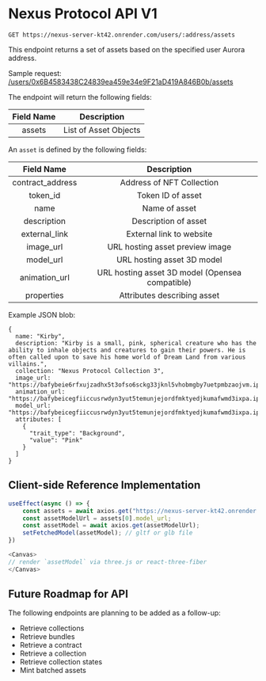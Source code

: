 # Nexus Protocol API V1

`GET https://nexus-server-kt42.onrender.com/users/:address/assets`

This endpoint returns a set of assets based on the specified user Aurora address.

Sample request: [/users/0x6B4583438C24839ea459e34e9F21aD419A846B0b/assets](https://nexus-server-kt42.onrender.com/users/0x6B4583438C24839ea459e34e9F21aD419A846B0b/assets)

The endpoint will return the following fields:

| Field Name |      Description      |
| :--------: | :-------------------: |
|   assets   | List of Asset Objects |

An `asset` is defined by the following fields:

|    Field Name    |                   Description                   |
| :--------------: | :---------------------------------------------: |
| contract_address |            Address of NFT Collection            |
|     token_id     |                Token ID of asset                |
|       name       |                  Name of asset                  |
|   description    |              Description of asset               |
|  external_link   |            External link to website             |
|    image_url     |         URL hosting asset preview image         |
|    model_url     |           URL hosting asset 3D model            |
|  animation_url   | URL hosting asset 3D model (Opensea compatible) |
|    properties    |           Attributes describing asset           |

Example JSON blob:

```
{
  name: "Kirby",
  description: "Kirby is a small, pink, spherical creature who has the ability to inhale objects and creatures to gain their powers. He is often called upon to save his home world of Dream Land from various villains.",
  collection: "Nexus Protocol Collection 3",
  image_url: "https://bafybeie6rfxujzadhx5t3ofso6sckg33jknl5vhobmgby7uetpmbzaojvm.ipfs.w3s.link/preview.png",
  animation_url: "https://bafybeicegfiiccusrwdyn3yut5temunjejordfmktyedjkumafwmd3ixpa.ipfs.w3s.link/kirby.glb",
  model_url: "https://bafybeicegfiiccusrwdyn3yut5temunjejordfmktyedjkumafwmd3ixpa.ipfs.w3s.link/kirby.glb",
  attributes: [
    {
      "trait_type": "Background",
      "value": "Pink"
    }
  ]
}
```

## Client-side Reference Implementation

```javascript
useEffect(async () => {
    const assets = await axios.get("https://nexus-server-kt42.onrender.com//api/v1/assets/TSiY1b9bXh6ERoFeascqLEtXdiQxVNQnK7");
    const assetModelUrl = assets[0].model_url;
    const assetModel = await axios.get(assetModelUrl);
    setFetchedModel(assetModel); // gltf or glb file
})

<Canvas>
// render `assetModel` via three.js or react-three-fiber
</Canvas>
```

## Future Roadmap for API

The following endpoints are planning to be added as a follow-up:

- Retrieve collections
- Retrieve bundles
- Retrieve a contract
- Retrieve a collection
- Retrieve collection states
- Mint batched assets
